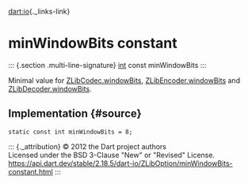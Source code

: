 [dart:io](../../dart-io/dart-io-library){._links-link}

minWindowBits constant
======================

::: {.section .multi-line-signature}
[int](../../dart-core/int-class) const minWindowBits
:::

Minimal value for [ZLibCodec.windowBits](../zlibcodec/windowbits),
[ZLibEncoder.windowBits](../zlibencoder/windowbits) and
[ZLibDecoder.windowBits](../zlibdecoder/windowbits).

Implementation {#source}
--------------

``` {.language-dart data-language="dart"}
static const int minWindowBits = 8;
```

::: {._attribution}
© 2012 the Dart project authors\
Licensed under the BSD 3-Clause \"New\" or \"Revised\" License.\
<https://api.dart.dev/stable/2.18.5/dart-io/ZLibOption/minWindowBits-constant.html>
:::
